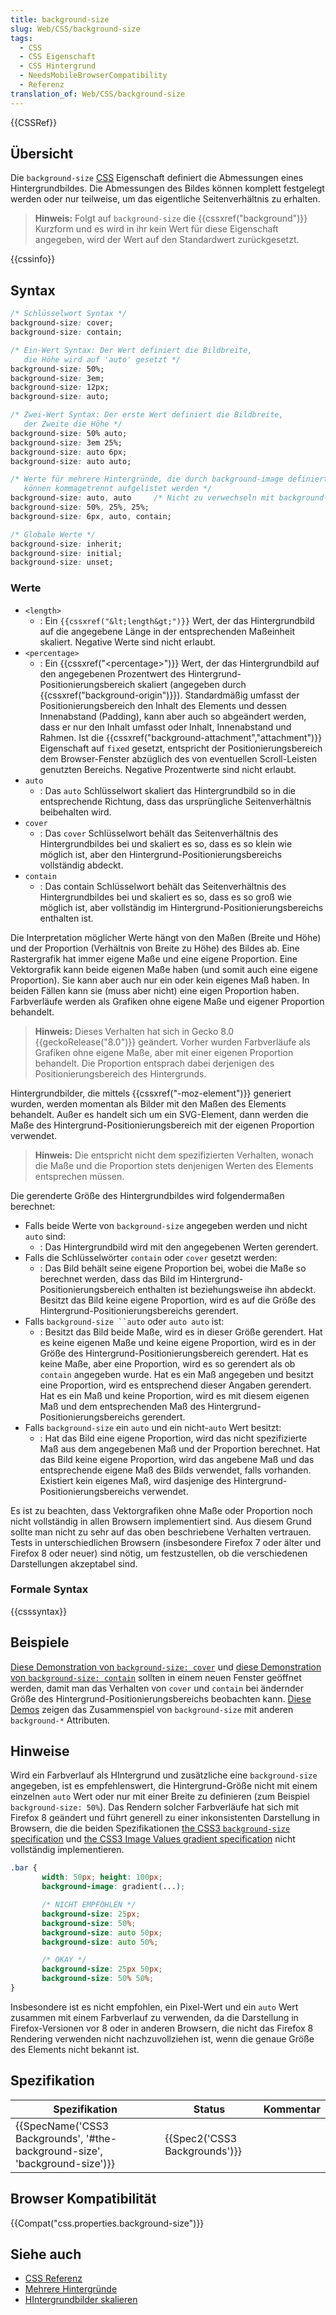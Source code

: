 ```yaml
---
title: background-size
slug: Web/CSS/background-size
tags:
  - CSS
  - CSS Eigenschaft
  - CSS Hintergrund
  - NeedsMobileBrowserCompatibility
  - Referenz
translation_of: Web/CSS/background-size
---
```

{{CSSRef}}

## Übersicht

Die `background-size` [CSS](/de/docs/CSS "CSS") Eigenschaft definiert die Abmessungen eines Hintergrundbildes. Die Abmessungen des Bildes können komplett festgelegt werden oder nur teilweise, um das eigentliche Seitenverhältnis zu erhalten.

> **Hinweis:** Folgt auf `background-size` die {{cssxref("background")}} Kurzform und es wird in ihr kein Wert für diese Eigenschaft angegeben, wird der Wert auf den Standardwert zurückgesetzt.

{{cssinfo}}

## Syntax

```css
/* Schlüsselwort Syntax */
background-size: cover;
background-size: contain;

/* Ein-Wert Syntax: Der Wert definiert die Bildbreite,
   die Höhe wird auf 'auto' gesetzt */
background-size: 50%;
background-size: 3em;
background-size: 12px;
background-size: auto;

/* Zwei-Wert Syntax: Der erste Wert definiert die Bildbreite,
   der Zweite die Höhe */
background-size: 50% auto;
background-size: 3em 25%;
background-size: auto 6px;
background-size: auto auto;

/* Werte für mehrere Hintergründe, die durch background-image definiert wurden,
   können kommagetrennt aufgelistet werden */
background-size: auto, auto     /* Nicht zu verwechseln mit background-size: auto auto */
background-size: 50%, 25%, 25%;
background-size: 6px, auto, contain;

/* Globale Werte */
background-size: inherit;
background-size: initial;
background-size: unset;
```

### Werte

- `<length>`
  - : Ein `{{cssxref("&lt;length&gt;")}}` Wert, der das Hintergrundbild auf die angegebene Länge in der entsprechenden Maßeinheit skaliert. Negative Werte sind nicht erlaubt.
- `<percentage>`
  - : Ein {{cssxref("&lt;percentage&gt;")}} Wert, der das Hintergrundbild auf den angegebenen Prozentwert des Hintergrund-Positionierungsbereich skaliert (angegeben durch {{cssxref("background-origin")}}). Standardmäßig umfasst der Positionierungsbereich den Inhalt des Elements und dessen Innenabstand (Padding), kann aber auch so abgeändert werden, dass er nur den Inhalt umfasst oder Inhalt, Innenabstand und Rahmen. Ist die {{cssxref("background-attachment","attachment")}} Eigenschaft auf `fixed` gesetzt, entspricht der Positionierungsbereich dem Browser-Fenster abzüglich des von eventuellen Scroll-Leisten genutzten Bereichs. Negative Prozentwerte sind nicht erlaubt.
- `auto`
  - : Das `auto` Schlüsselwort skaliert das Hintergrundbild so in die entsprechende Richtung, dass das ursprüngliche Seitenverhältnis beibehalten wird.
- `cover`
  - : Das `cover` Schlüsselwort behält das Seitenverhältnis des Hintergrundbildes bei und skaliert es so, dass es so klein wie möglich ist, aber den Hintergrund-Positionierungsbereichs vollständig abdeckt.
- `contain`
  - : Das contain Schlüsselwort behält das Seitenverhältnis des Hintergrundbildes bei und skaliert es so, dass es so groß wie möglich ist, aber vollständig im Hintergrund-Positionierungsbereichs enthalten ist.

Die Interpretation möglicher Werte hängt von den Maßen (Breite und Höhe) und der Proportion (Verhältnis von Breite zu Höhe) des Bildes ab. Eine Rastergrafik hat immer eigene Maße und eine eigene Proportion. Eine Vektorgrafik kann beide eigenen Maße haben (und somit auch eine eigene Proportion). Sie kann aber auch nur ein oder kein eigenes Maß haben. In beiden Fällen kann sie (muss aber nicht) eine eigen Proportion haben. Farbverläufe werden als Grafiken ohne eigene Maße und eigener Proportion behandelt.

> **Hinweis:** Dieses Verhalten hat sich in Gecko 8.0 {{geckoRelease("8.0")}} geändert. Vorher wurden Farbverläufe als Grafiken ohne eigene Maße, aber mit einer eigenen Proportion behandelt. Die Proportion entsprach dabei derjenigen des Positionierungsbereich des Hintergrunds.

Hintergrundbilder, die mittels {{cssxref("-moz-element")}} generiert wurden, werden momentan als Bilder mit den Maßen des Elements behandelt. Außer es handelt sich um ein SVG-Element, dann werden die Maße des Hintergrund-Positionierungsbereich mit der eigenen Proportion verwendet.

> **Hinweis:** Die entspricht nicht dem spezifizierten Verhalten, wonach die Maße und die Proportion stets denjenigen Werten des Elements entsprechen müssen.

Die gerenderte Größe des Hintergrundbildes wird folgendermaßen berechnet:

- Falls beide Werte von `background-size` angegeben werden und nicht `auto` sind:
  - : Das Hintergrundbild wird mit den angegebenen Werten gerendert.
- Falls die Schlüsselwörter `contain` oder `cover` gesetzt werden:
  - : Das Bild behält seine eigene Proportion bei, wobei die Maße so berechnet werden, dass das Bild im Hintergrund-Positionierungsbereich enthalten ist beziehungsweise ihn abdeckt. Besitzt das Bild keine eigene Proportion, wird es auf die Größe des Hintergrund-Positionierungsbereichs gerendert.
- Falls `background-size ``auto` oder `auto auto` ist:
  - : Besitzt das Bild beide Maße, wird es in dieser Größe gerendert. Hat es keine eigenen Maße und keine eigene Proportion, wird es in der Größe des Hintergrund-Positionierungsbereich gerendert. Hat es keine Maße, aber eine Proportion, wird es so gerendert als ob `contain` angegeben wurde. Hat es ein Maß angegeben und besitzt eine Proportion, wird es entsprechend dieser Angaben gerendert. Hat es ein Maß und keine Proportion, wird es mit diesem eigenen Maß und dem entsprechenden Maß des Hintergrund-Positionierungsbereichs gerendert.
- Falls `background-size` ein `auto` und ein nicht-`auto` Wert besitzt:
  - : Hat das Bild eine eigene Proportion, wird das nicht spezifizierte Maß aus dem angegebenen Maß und der Proportion berechnet. Hat das Bild keine eigene Proportion, wird das angebene Maß und das entsprechende eigene Maß des Bilds verwendet, falls vorhanden. Existiert kein eigenes Maß, wird dasjenige des Hintergrund-Positionierungsbereichs verwendet.

Es ist zu beachten, dass Vektorgrafiken ohne Maße oder Proportion noch nicht vollständig in allen Browsern implementiert sind. Aus diesem Grund sollte man nicht zu sehr auf das oben beschriebene Verhalten vertrauen. Tests in unterschiedlichen Browsern (insbesondere Firefox 7 oder älter und Firefox 8 oder neuer) sind nötig, um festzustellen, ob die verschiedenen Darstellungen akzeptabel sind.

### Formale Syntax

{{csssyntax}}

## Beispiele

[Diese Demonstration von `background-size: cover`](http://whereswalden.com/files/mozilla/background-size/page-cover.html) und [diese Demonstration von `background-size: contain`](http://whereswalden.com/files/mozilla/background-size/page-contain.html) sollten in einem neuen Fenster geöffnet werden, damit man das Verhalten von `cover` und `contain` bei ändernder Größe des Hintergrund-Positionierungsbereichs beobachten kann. [Diese Demos](http://whereswalden.com/files/mozilla/background-size/more-examples.html) zeigen das Zusammenspiel von `background-size` mit anderen `background-*` Attributen.

## Hinweise

Wird ein Farbverlauf als HIntergrund und zusätzliche eine `background-size` angegeben, ist es empfehlenswert, die Hintergrund-Größe nicht mit einem einzelnen `auto` Wert oder nur mit einer Breite zu definieren (zum Beispiel `background-size: 50%`). Das Rendern solcher Farbverläufe hat sich mit Firefox 8 geändert und führt generell zu einer inkonsistenten Darstellung in Browsern, die die beiden Spezifikationen [the CSS3 `background-size` specification](http://www.w3.org/TR/css3-background/#the-background-size) und [the CSS3 Image Values gradient specification](http://dev.w3.org/csswg/css3-images/#gradients) nicht vollständig implementieren.

```css
.bar {
       width: 50px; height: 100px;
       background-image: gradient(...);

       /* NICHT EMPFOHLEN */
       background-size: 25px;
       background-size: 50%;
       background-size: auto 50px;
       background-size: auto 50%;

       /* OKAY */
       background-size: 25px 50px;
       background-size: 50% 50%;
}
```

Insbesondere ist es nicht empfohlen, ein Pixel-Wert und ein `auto` Wert zusammen mit einem Farbverlauf zu verwenden, da die Darstellung in Firefox-Versionen vor 8 oder in anderen Browsern, die nicht das Firefox 8 Rendering verwenden nicht nachzuvollziehen ist, wenn die genaue Größe des Elements nicht bekannt ist.

## Spezifikation

| Spezifikation                                                                                        | Status                                   | Kommentar |
| ---------------------------------------------------------------------------------------------------- | ---------------------------------------- | --------- |
| {{SpecName('CSS3 Backgrounds', '#the-background-size', 'background-size')}} | {{Spec2('CSS3 Backgrounds')}} |           |

## Browser Kompatibilität

{{Compat("css.properties.background-size")}}

## Siehe auch

- [CSS Referenz](/de/docs/Web/CSS/CSS_Referenz "CSS Reference")
- [Mehrere Hintergründe](/de/docs/Web/Guide/CSS/Using_multiple_backgrounds "CSS/Multiple backgrounds")
- [HIntergrundbilder skalieren](/de/docs/Web/Guide/CSS/Scaling_background_images "CSS/Scaling_background_images")
